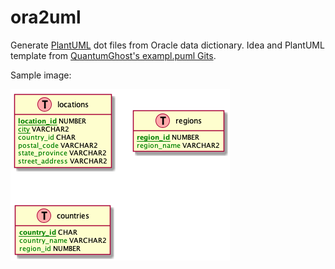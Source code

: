 # ora2uml

Generate [PlantUML](https://plantuml.com) dot files from Oracle data dictionary. Idea and PlantUML template from [QuantumGhost's exampl.puml Gits](https://gist.github.com/QuantumGhost/0955a45383a0b6c0bc24f9654b3cb561).

Sample image:

![sample.puml](Sample/sample.png)
